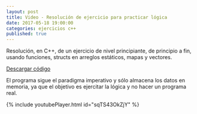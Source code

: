 ```yaml
---
layout: post
title: Video - Resolución de ejercicio para practicar lógica
date: 2017-05-18 19:00:00
categories: ejercicios c++
published: true
---
```


Resolución, en C++, de un ejercicio de nivel principiante, de principio a fin, usando funciones, structs en arreglos estáticos, mapas y vectores.

[Descargar código](/assets/2017-05-18-ejercicio-para-practicar-logica-cpp-codigo.cpp)

El programa sigue el paradigma imperativo y sólo almacena los datos en memoria, ya que el objetivo es ejercitar la lógica y no hacer un programa real.

{% include youtubePlayer.html id="sqTS43OkZjY" %}
